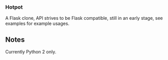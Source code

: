 ### Hotpot

A Flask clone, API strives to be Flask compatible,
still in an early stage, see examples for example usages.

## Notes
Currently Python 2 only.
